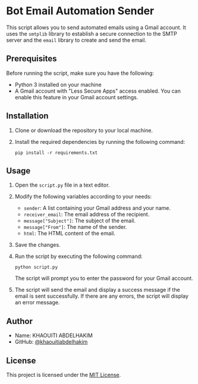 # Bot Email Automation Sender

This script allows you to send automated emails using a Gmail account. It uses the `smtplib` library to establish a secure connection to the SMTP server and the `email` library to create and send the email.

## Prerequisites

Before running the script, make sure you have the following:

- Python 3 installed on your machine
- A Gmail account with "Less Secure Apps" access enabled. You can enable this feature in your Gmail account settings.

## Installation

1. Clone or download the repository to your local machine.

2. Install the required dependencies by running the following command:

    ```
    pip install -r requirements.txt
    ```

## Usage

1. Open the `script.py` file in a text editor.

2. Modify the following variables according to your needs:

    - `sender`: A list containing your Gmail address and your name.
    - `receiver_email`: The email address of the recipient.
    - `message["Subject"]`: The subject of the email.
    - `message["From"]`: The name of the sender.
    - `html`: The HTML content of the email.

3. Save the changes.

4. Run the script by executing the following command:

    ```
    python script.py
    ```

    The script will prompt you to enter the password for your Gmail account.

5. The script will send the email and display a success message if the email is sent successfully. If there are any errors, the script will display an error message.

## Author

- Name: KHAOUITI ABDELHAKIM
- GitHub: [@khaouitiabdelhakim](https://github.com/khaouitiabdelhakim)

## License

This project is licensed under the [MIT License](LICENSE).
